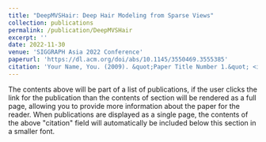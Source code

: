 ```yaml
---
title: "DeepMVSHair: Deep Hair Modeling from Sparse Views"
collection: publications
permalink: /publication/DeepMVSHair
excerpt: ''
date: 2022-11-30
venue: 'SIGGRAPH Asia 2022 Conference'
paperurl: 'https://dl.acm.org/doi/abs/10.1145/3550469.3555385'
citation: 'Your Name, You. (2009). &quot;Paper Title Number 1.&quot; <i>Journal 1</i>. 1(1).'
---
```


The contents above will be part of a list of publications, if the user clicks the link for the publication than the contents of section will be rendered as a full page, allowing you to provide more information about the paper for the reader. When publications are displayed as a single page, the contents of the above "citation" field will automatically be included below this section in a smaller font.
